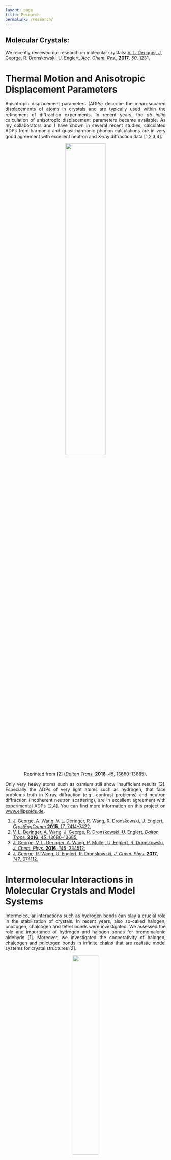 ```yaml
---
layout: page
title: Research 
permalink: /research/
---
```



Molecular Crystals:
--

We recently reviewed our research on molecular crystals:  [V. L. Deringer, J. George, R. Dronskowski, U. Englert, *Acc. Chem. Res.*, **2017**, *50*, 1231.](http://dx.doi.org/10.1021/acs.accounts.7b00067) 

Thermal Motion and Anisotropic Displacement Parameters 
==============

<p align="justify"> Anisotropic displacement parameters (ADPs) describe the mean-squared displacements of atoms in crystals and are typically used within the refinement of diffraction experiments. In recent years, the <em>ab initio</em> calculation of anisotropic displacement parameters became available. As my collaborators and I have shown in several recent studies, calculated ADPs from harmonic and quasi-harmonic phonon calculations are in very good agreement with excellent neutron and X-ray diffraction data [1,2,3,4].</p> 
<p align="center">
<img align="center" width="50%" src="../images/CrCO6_figures_Figure4.png">
<p align="center"> Reprinted from [2] (<a href="http://dx.doi.org/10.1039/C6DT02487D"><em>Dalton Trans.</em> <strong>2016</strong>, <em>45</em>, 13680–13685</a>).</p> 
</p>
<p align="justify">Only very heavy atoms such as osmium still show insufficient results [2]. Especially the ADPs of very light atoms such as hydrogen, that face problems both in X-ray diffraction (e.g., contrast problems) and neutron diffraction (incoherent neutron scattering), are in excellent agreement with experimental ADPs [2,4]. You can find more information on this project on <a href="http://www.ellipsoids.de">www.ellipsoids.de</a>.</p> 

1. [J. George, A. Wang, V. L. Deringer, R. Wang, R. Dronskowski, U. Englert, *CrystEngComm* **2015**, *17*, 7414–7422.](http://dx.doi.org/10.1039/C5CE01219H)
2. [V. L. Deringer, A. Wang, J. George, R. Dronskowski, U. Englert, *Dalton Trans.* **2016**, *45*, 13680–13685.](http://dx.doi.org/10.1039/C6DT02487D)
3. [J. George, V. L. Deringer, A. Wang, P. Müller, U. Englert, R. Dronskowski, *J. Chem. Phys.* **2016**, *145*, 234512.](http://dx.doi.org/10.1063/1.4972068)
4. [J. George, R. Wang, U. Englert, R. Dronskowski, *J. Chem. Phys.* **2017**, *147*, 074112.](http://dx.doi.org/10.1063/1.4985886)


Intermolecular Interactions in Molecular Crystals and Model Systems
=========
<p align="justify">Intermolecular interactions such as hydrogen bonds can play a crucial role in the stabilization of crystals. In recent years, also so-called halogen, pnictogen, chalcogen and tetrel bonds were investigated. We assessed the role and importance of hydrogen and halogen bonds for bromomalonic aldehyde [1]. Moreover, we investigated the cooperativity of halogen, chalcogen and pnictogen bonds in infinite chains that are realistic model systems for crystal structures [2].

<p align="center"><img align="center" width="40%" src="../images/icn.jpg"></p>
<center><p align="justify">Strengthening of halogen bonds from dimers to chains. Reprinted with permission from <a href=""><em>J. Phys. Chem. A</em> <strong>2014</strong>, <em>118</em>, 3193–3200</a>. Copyright 2014 American Chemical Society.</p></center>
This was one of the very first studies on the cooperativity of pnictogen bonds [2]. Also, the importance of chalcogen bonds in contrast to non-directional interactions in layered cyanides was investigated [3]. In a more recent study, both the cooperativity of tetrel bonds in infinite chain systems and the role of tetrel bonds for the crystal stabilisation were assessed [4].</p> 

1. [V. L. Deringer, F. Pan, J. George, P. Müller, R. Dronskowski, U. Englert, *CrystEngComm* **2014**, *16*, 135–138.](http://dx.doi.org/10.1039/C3CE41779D)
2. [J. George, V. L. Deringer, R. Dronskowski, *J. Phys. Chem. A* **2014**, *118*, 3193–3200.](http://dx.doi.org/10.1021/jp5015302)
3. [J. George, V. L. Deringer, R. Dronskowski, *Inorg. Chem.* **2015**, *54*, 956–962.](http://dx.doi.org/10.1021/ic5023328)
4. [J. George, R. Dronskowski, *J. Phys. Chem. A* **2017**, *121*, 1381–1387.](http://dx.doi.org/10.1021/acs.jpca.6b12732)


Charaterization of Newly Synthesized Molecular Crystals
========
<p align="justify">
Several collaborations with experimentalists lead to the successful structural determination and characterization of newly synthesized molecular crystals (guanidinates  [1-3], nitride chlorides [4], azides [5]). Periodic DFT calculations helped, e.g., with the determination of hydrogen positions and hydrogen ADPs. This is especially relevant for crystals with very heavy atoms (contrast problems in X-ray diffraction) and many hydrogen atoms (incoherent neutron scattering). Moreover, periodic DFT helped characterizing the electronic and phononic structure. 
</p>

1. [R. Missong, J. George, A. Houben, M. Hoelzel, R. Dronskowski, *Angew. Chem. Int. Ed.* **2015**, *54*, 12171–12175.](http://dx.doi.org/10.1002/anie.201507113)
2. [A. L. Görne, J. George, J. van Leusen, G. Dück, P. Jacobs, N. K. C. Muniraju, R. Dronskowski, *Inorg. Chem.* **2016**, *55*, 6161–6168.](http://dx.doi.org/10.1021/acs.inorgchem.6b00736)
3. [A. Görne, J. George, J. van Leusen, R. Dronskowski, *Inorganics*, **2017**, *5*, 10.](http://dx.doi.org/10.3390/inorganics5010010)
4. [X. Liu, J. George, S. Maintz, R. Dronskowski, *Angew. Chem. Int. Ed.* **2015**, *54*, 1954–1959.](http://dx.doi.org/10.1002/anie.201410987)
5. [Y. Li, J. George, X. Liu, R. Dronskowski, *Z. Anorg. Allg. Chem.* **2015**, *641*, 266–269.](http://dx.doi.org/10.1002/zaac.201400496)






